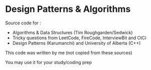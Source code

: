 # Design Patterns & Algorithms

Source code for  : 

- Algorithms & Data Structures (Tim Roughgarden/Sedwick)
- Tricky questions from LeetCode, FireCode, InterviewBit and CtCi
- Design Patterns (Karumanchi) and University of Alberta (C++)

This code was written by me (not copied from these sources) 

You may use it for your study/coding prep 
